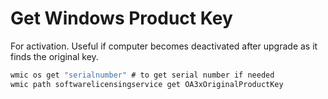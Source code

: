 # Get Windows Product Key
For activation. Useful if computer becomes deactivated after upgrade as it finds the original key.

```cmd
wmic os get "serialnumber" # to get serial number if needed
wmic path softwarelicensingservice get OA3xOriginalProductKey
```
